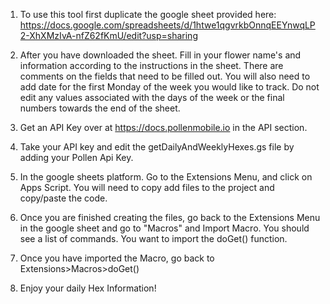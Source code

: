 1. To use this tool first duplicate the google sheet provided here: https://docs.google.com/spreadsheets/d/1htwe1qgvrkbOnnqEEYnwqLP2-XhXMzIvA-nfZ62fKmU/edit?usp=sharing

2. After you have downloaded the sheet. Fill in your flower name's and information according to the instructions in the sheet. There are comments on the fields that need to be filled out. You will also need to add date for the first Monday of the week you would like to track. Do not edit any values associated with the days of the week or the final numbers towards the end of the sheet. 

3. Get an API Key over at  https://docs.pollenmobile.io in the API section. 

4. Take your API key and edit the getDailyAndWeeklyHexes.gs file by adding your Pollen Api Key.

4. In the google sheets platform. Go to the Extensions Menu, and click on Apps Script. You will need to copy add files to the project and copy/paste the code. 

5. Once you are finished creating the files, go back to the Extensions Menu in the google sheet and go to "Macros" and Import Macro. You should see a list of commands. You want to import the doGet() function. 

6. Once you have imported the Macro, go back to Extensions>Macros>doGet()

7. Enjoy your daily Hex Information!